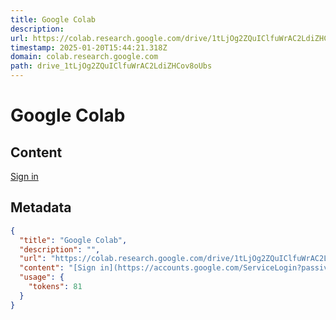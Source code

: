 ```yaml
---
title: Google Colab
description: 
url: https://colab.research.google.com/drive/1tLjOg2ZQuIClfuWrAC2LdiZHCov8oUbs?usp=sharing#scrollTo=3g6agniJOudp
timestamp: 2025-01-20T15:44:21.318Z
domain: colab.research.google.com
path: drive_1tLjOg2ZQuIClfuWrAC2LdiZHCov8oUbs
---
```


# Google Colab



## Content

[Sign in](https://accounts.google.com/ServiceLogin?passive=true&continue=https%3A%2F%2Fcolab.research.google.com%2Fdrive%2F1tLjOg2ZQuIClfuWrAC2LdiZHCov8oUbs%3Fusp%3Dsharing&ec=GAZAqQM)

## Metadata

```json
{
  "title": "Google Colab",
  "description": "",
  "url": "https://colab.research.google.com/drive/1tLjOg2ZQuIClfuWrAC2LdiZHCov8oUbs?usp=sharing#scrollTo=3g6agniJOudp",
  "content": "[Sign in](https://accounts.google.com/ServiceLogin?passive=true&continue=https%3A%2F%2Fcolab.research.google.com%2Fdrive%2F1tLjOg2ZQuIClfuWrAC2LdiZHCov8oUbs%3Fusp%3Dsharing&ec=GAZAqQM)",
  "usage": {
    "tokens": 81
  }
}
```
